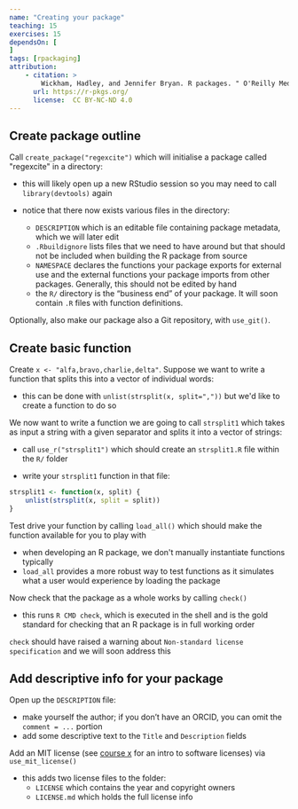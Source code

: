 ```yaml
---
name: "Creating your package"
teaching: 15
exercises: 15
dependsOn: [
]
tags: [rpackaging]
attribution:
    - citation: >
        Wickham, Hadley, and Jennifer Bryan. R packages. " O'Reilly Media, Inc.", 2023.
      url: https://r-pkgs.org/
      license:  CC BY-NC-ND 4.0
---
```


## Create package outline

Call `create_package("regexcite")` which will initialise a package called "regexcite" in a directory:

  - this will likely open up a new RStudio session so you may need to call `library(devtools)` again

  - notice that there now exists various files in the directory:
	  - `DESCRIPTION` which is an editable file containing package metadata, which we will later edit
	  - `.Rbuildignore` lists files that we need to have around but that should not be included when building the R package from source
	  - `NAMESPACE` declares the functions your package exports for external use and the external functions your package imports from other packages. Generally, this should not be edited by hand
	  - the `R/` directory is the “business end” of your package. It will soon contain `.R` files with function definitions.

Optionally, also make our package also a Git repository, with `use_git()`.


## Create basic function
Create `x <- "alfa,bravo,charlie,delta"`. Suppose we want to write a function that splits this into a vector of individual words:

  - this can be done with `unlist(strsplit(x, split=","))` but we'd like to create a function to do so

We now want to write a function we are going to call `strsplit1` which takes as input a string with a given separator and splits it into a vector of strings:

  - call `use_r("strsplit1")` which should create an `strsplit1.R` file within the `R/` folder


  - write your `strsplit1` function in that file:

```R
strsplit1 <- function(x, split) {
	unlist(strsplit(x, split = split))
}
```

Test drive your function by calling `load_all()` which should make the function available for you to play with

  - when developing an R package, we don't manually instantiate functions typically
  - `load_all` provides a more robust way to test functions as it simulates what a user would experience by loading the package

Now check that the package as a whole works by calling `check()`

  - this runs `R CMD check`, which is executed in the shell and is the gold standard for checking that an R package is in full working order

`check` should have raised a warning about `Non-standard license specification` and we will soon address this

## Add descriptive info for your package

Open up the `DESCRIPTION` file:

  - make yourself the author; if you don’t have an ORCID, you can omit the `comment = ...` portion
  - add some descriptive text to the `Title` and `Description` fields

Add an MIT license (see [course x](xx) for an intro to software licenses) via `use_mit_license()`

  - this adds two license files to the folder:
     - `LICENSE` which contains the year and copyright owners
     - `LICENSE.md` which holds the full license info
